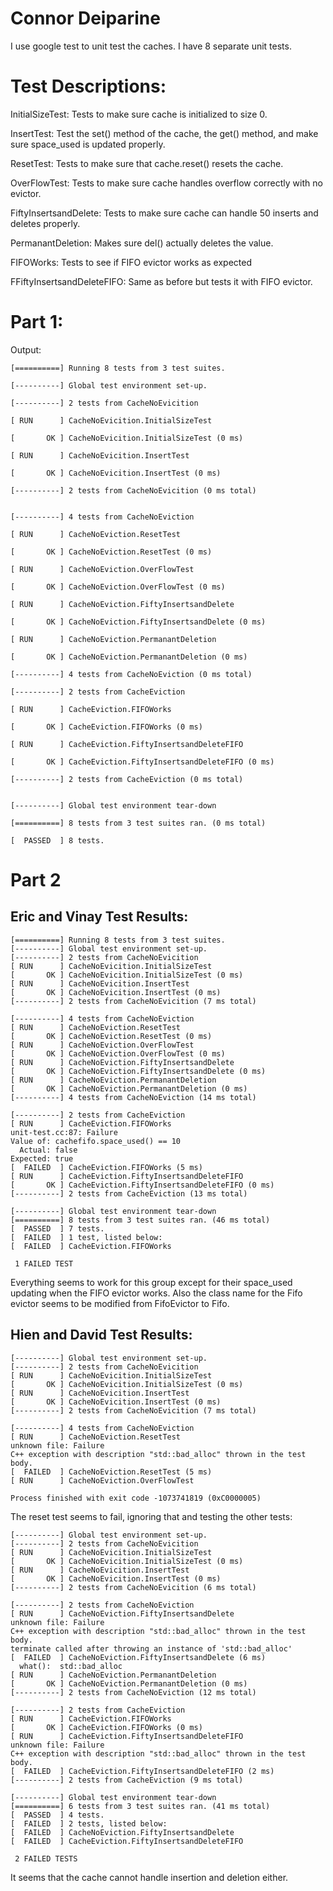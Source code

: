 # Connor Deiparine

I use google test to unit test the caches. I have 8 separate unit tests.

# Test Descriptions:

InitialSizeTest: Tests to make sure cache is initialized to size 0.

InsertTest: Test the set() method of the cache, the get() method, and make sure space_used is updated properly.

ResetTest: Tests to make sure that cache.reset() resets the cache.

OverFlowTest: Tests to make sure cache handles overflow correctly with no evictor.

FiftyInsertsandDelete: Tests to make sure cache can handle 50 inserts and deletes properly.

PermanantDeletion: Makes sure del() actually deletes the value.

FIFOWorks: Tests to see if FIFO evictor works as expected

FFiftyInsertsandDeleteFIFO: Same as before but tests it with FIFO evictor. 

# Part 1:

Output:
```
[==========] Running 8 tests from 3 test suites.

[----------] Global test environment set-up.

[----------] 2 tests from CacheNoEvicition

[ RUN      ] CacheNoEvicition.InitialSizeTest

[       OK ] CacheNoEvicition.InitialSizeTest (0 ms)

[ RUN      ] CacheNoEvicition.InsertTest

[       OK ] CacheNoEvicition.InsertTest (0 ms)

[----------] 2 tests from CacheNoEvicition (0 ms total)


[----------] 4 tests from CacheNoEviction

[ RUN      ] CacheNoEviction.ResetTest

[       OK ] CacheNoEviction.ResetTest (0 ms)

[ RUN      ] CacheNoEviction.OverFlowTest

[       OK ] CacheNoEviction.OverFlowTest (0 ms)

[ RUN      ] CacheNoEviction.FiftyInsertsandDelete

[       OK ] CacheNoEviction.FiftyInsertsandDelete (0 ms)

[ RUN      ] CacheNoEviction.PermanantDeletion

[       OK ] CacheNoEviction.PermanantDeletion (0 ms)

[----------] 4 tests from CacheNoEviction (0 ms total)

[----------] 2 tests from CacheEviction

[ RUN      ] CacheEviction.FIFOWorks

[       OK ] CacheEviction.FIFOWorks (0 ms)

[ RUN      ] CacheEviction.FiftyInsertsandDeleteFIFO

[       OK ] CacheEviction.FiftyInsertsandDeleteFIFO (0 ms)

[----------] 2 tests from CacheEviction (0 ms total)


[----------] Global test environment tear-down

[==========] 8 tests from 3 test suites ran. (0 ms total)

[  PASSED  ] 8 tests.
```

# Part 2

## Eric and Vinay Test Results:
```
[==========] Running 8 tests from 3 test suites.
[----------] Global test environment set-up.
[----------] 2 tests from CacheNoEvicition
[ RUN      ] CacheNoEvicition.InitialSizeTest
[       OK ] CacheNoEvicition.InitialSizeTest (0 ms)
[ RUN      ] CacheNoEvicition.InsertTest
[       OK ] CacheNoEvicition.InsertTest (0 ms)
[----------] 2 tests from CacheNoEvicition (7 ms total)

[----------] 4 tests from CacheNoEviction
[ RUN      ] CacheNoEviction.ResetTest
[       OK ] CacheNoEviction.ResetTest (0 ms)
[ RUN      ] CacheNoEviction.OverFlowTest
[       OK ] CacheNoEviction.OverFlowTest (0 ms)
[ RUN      ] CacheNoEviction.FiftyInsertsandDelete
[       OK ] CacheNoEviction.FiftyInsertsandDelete (0 ms)
[ RUN      ] CacheNoEviction.PermanantDeletion
[       OK ] CacheNoEviction.PermanantDeletion (0 ms)
[----------] 4 tests from CacheNoEviction (14 ms total)

[----------] 2 tests from CacheEviction
[ RUN      ] CacheEviction.FIFOWorks
unit-test.cc:87: Failure
Value of: cachefifo.space_used() == 10
  Actual: false
Expected: true
[  FAILED  ] CacheEviction.FIFOWorks (5 ms)
[ RUN      ] CacheEviction.FiftyInsertsandDeleteFIFO
[       OK ] CacheEviction.FiftyInsertsandDeleteFIFO (0 ms)
[----------] 2 tests from CacheEviction (13 ms total)

[----------] Global test environment tear-down
[==========] 8 tests from 3 test suites ran. (46 ms total)
[  PASSED  ] 7 tests.
[  FAILED  ] 1 test, listed below:
[  FAILED  ] CacheEviction.FIFOWorks

 1 FAILED TEST
 ```
 
Everything seems to work for this group except for their space_used updating when the FIFO evictor works. Also the class name for the Fifo evictor seems to be modified from FifoEvictor to Fifo.

## Hien and David Test Results:
```[==========] Running 8 tests from 3 test suites.
[----------] Global test environment set-up.
[----------] 2 tests from CacheNoEvicition
[ RUN      ] CacheNoEvicition.InitialSizeTest
[       OK ] CacheNoEvicition.InitialSizeTest (0 ms)
[ RUN      ] CacheNoEvicition.InsertTest
[       OK ] CacheNoEvicition.InsertTest (0 ms)
[----------] 2 tests from CacheNoEvicition (7 ms total)

[----------] 4 tests from CacheNoEviction
[ RUN      ] CacheNoEviction.ResetTest
unknown file: Failure
C++ exception with description "std::bad_alloc" thrown in the test body.
[  FAILED  ] CacheNoEviction.ResetTest (5 ms)
[ RUN      ] CacheNoEviction.OverFlowTest

Process finished with exit code -1073741819 (0xC0000005)
```

The reset test seems to fail, ignoring that and testing the other tests:


```[==========] Running 6 tests from 3 test suites.
[----------] Global test environment set-up.
[----------] 2 tests from CacheNoEvicition
[ RUN      ] CacheNoEvicition.InitialSizeTest
[       OK ] CacheNoEvicition.InitialSizeTest (0 ms)
[ RUN      ] CacheNoEvicition.InsertTest
[       OK ] CacheNoEvicition.InsertTest (0 ms)
[----------] 2 tests from CacheNoEvicition (6 ms total)

[----------] 2 tests from CacheNoEviction
[ RUN      ] CacheNoEviction.FiftyInsertsandDelete
unknown file: Failure
C++ exception with description "std::bad_alloc" thrown in the test body.
terminate called after throwing an instance of 'std::bad_alloc'
[  FAILED  ] CacheNoEviction.FiftyInsertsandDelete (6 ms)
  what():  std::bad_alloc
[ RUN      ] CacheNoEviction.PermanantDeletion
[       OK ] CacheNoEviction.PermanantDeletion (0 ms)
[----------] 2 tests from CacheNoEviction (12 ms total)

[----------] 2 tests from CacheEviction
[ RUN      ] CacheEviction.FIFOWorks
[       OK ] CacheEviction.FIFOWorks (0 ms)
[ RUN      ] CacheEviction.FiftyInsertsandDeleteFIFO
unknown file: Failure
C++ exception with description "std::bad_alloc" thrown in the test body.
[  FAILED  ] CacheEviction.FiftyInsertsandDeleteFIFO (2 ms)
[----------] 2 tests from CacheEviction (9 ms total)

[----------] Global test environment tear-down
[==========] 6 tests from 3 test suites ran. (41 ms total)
[  PASSED  ] 4 tests.
[  FAILED  ] 2 tests, listed below:
[  FAILED  ] CacheNoEviction.FiftyInsertsandDelete
[  FAILED  ] CacheEviction.FiftyInsertsandDeleteFIFO

 2 FAILED TESTS
```

It seems that the cache cannot handle insertion and deletion either.